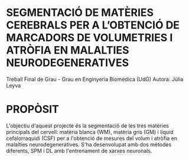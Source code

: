 # SEGMENTACIÓ DE MATÈRIES CEREBRALS PER A L’OBTENCIÓ DE MARCADORS DE VOLUMETRIES I ATRÒFIA EN MALALTIES NEURODEGENERATIVES
Treball Final de Grau - Grau en Enginyeria Biomèdica (UdG)
Autora: Júlia Leyva

# PROPÒSIT
L'objectiu d'aquest projecte és la segmentació de les tres matèries principals del cervell: matèria blanca (WM), matèria gris (GM) i líquid cefalorraquidi (CSF) per a l'obtenció de mesures del volum i atròfia en malalties neurodegeneratives. S'ha desenvolupat amb dos mètodes diferents, SPM i DL amb l'entrenament de xarxes neuronals.
